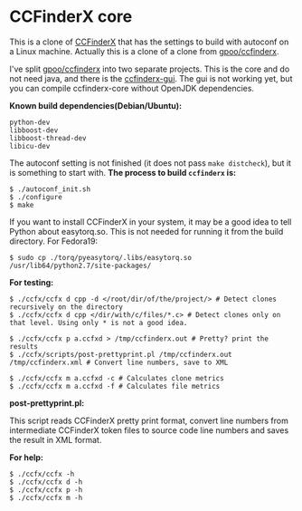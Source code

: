 CCFinderX core
==============

This is a clone of [CCFinderX][1] that has the settings to build with autoconf
on a Linux machine. Actually this is a clone of a clone from [gpoo/ccfinderx][2].

I've split [gpoo/ccfinderx][2] into two separate projects. This is the core and
do not need java, and there is the [ccfinderx-gui][3]. The gui is not working
yet, but you can compile ccfinderx-core without OpenJDK dependencies.

**Known build dependencies(Debian/Ubuntu):**

    python-dev
    libboost-dev
    libboost-thread-dev
    libicu-dev

The autoconf setting is not finished (it does not pass `make distcheck`), but it
is something to start with. **The process to build `ccfinderx` is:**

    $ ./autoconf_init.sh
    $ ./configure
    $ make

If you want to install CCFinderX in your system, it may be a good idea to tell
Python about easytorq.so. This is not needed for running it from the build
directory. For Fedora19:

    $ sudo cp ./torq/pyeasytorq/.libs/easytorq.so /usr/lib64/python2.7/site-packages/

**For testing:**

    $ ./ccfx/ccfx d cpp -d </root/dir/of/the/project/> # Detect clones recursively on the directory
    $ ./ccfx/ccfx d cpp </dir/with/c/files/*.c> # Detect clones only on that level. Using only * is not a good idea.

    $ ./ccfx/ccfx p a.ccfxd > /tmp/ccfinderx.out # Pretty? print the results
    $ ./ccfx/scripts/post-prettyprint.pl /tmp/ccfinderx.out /tmp/ccfinderx.xml # Convert line numbers, save to XML

    $ ./ccfx/ccfx m a.ccfxd -c # Calculates clone metrics
    $ ./ccfx/ccfx m a.ccfxd -f # Calculates file metrics

**post-prettyprint.pl:**

This script reads CCFinderX pretty print format, convert line numbers from
intermediate CCFinderX token files to source code line numbers and saves the
result in XML format.

**For help:**

    $ ./ccfx/ccfx -h
    $ ./ccfx/ccfx d -h
    $ ./ccfx/ccfx p -h
    $ ./ccfx/ccfx m -h


  [1]: http://www.ccfinder.net/ccfinderxos.html
  [2]: https://github.com/gpoo/ccfinderx
  [3]: https://github.com/petersenna/ccfinderx-gui
